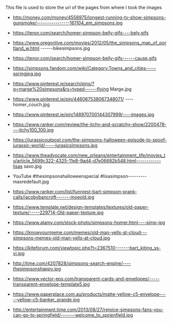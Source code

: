 This file is used to store the url of the pages from where I took the images



* http://money.com/money/4558975/longest-running-tv-show-simpsons-gunsmoke/----------------161104_em_simpsons.jpg

* https://tenor.com/search/homer-simpson-belly-gifs----bely.gifs

* https://www.oregonlive.com/movies/2012/05/the_simpsons_map_of_portland_w.html ------bikesimpsons.jpg

* https://tenor.com/search/homer-simpson-belly-gifs------cause.gifs

* https://simpsons.fandom.com/wiki/Category:Towns_and_cities-----springjpg.jpg

* https://www.pinterest.ie/search/pins/?q=marge%20simpsons&rs=typed------flying Marge.jpg

* https://www.pinterest.ie/pin/446067538067348071/ ----homer_couch.jpg

* https://www.pinterest.ie/pin/148970700144307999/----images.jpg

* https://www.ranker.com/review/the-itchy-and-scratchy-show/2200478----itchy100_100.jpg

* https://jurassicoutpost.com/the-simpsons-halloween-episode-to-spoof-jurassic-world/-----jurasicsimpsons.jpg

* https://www.theadvocate.com/new_orleans/entertainment_life/movies_tv/article_5699c322-4325-11e8-9ad4-d7e06682b548.html------------lisas saxo.jpg

* YouTube
#thesimpsonshalloweenspecial #lisasimpson---------maxredefault.jpg

* https://www.ranker.com/list/funniest-bart-simpson-prank-calls/jacobybancroft-------moeold.jpg

* https://www.template.net/design-templates/textures/old-paper-texture/-----229714-Old-paper-texture.jpg

* https://www.alamy.com/stock-photo/simpsons-homer.html----simp-jpg

* https://knowyourmeme.com/memes/old-man-yells-at-cloud---simpsons-memes-old-man-yells-at-cloud.jpg

* https://kiteforum.com/viewtopic.php?t=2367510-------bart_kiting_ss-vi.jpg

* http://time.com/4207828/simpsons-search-engine/----thesimpsonshappy.jpg

* https://www.vector-eps.com/transparent-cards-and-envelopes/-----transparent-envelope-template5.jpg

* https://www.paperplace.com.au/products/matte-yellow-c5-envelope-----yellow-c5-banker_grande.jpg

* http://entertainment.time.com/2013/08/27/rejoice-simpsons-fans-you-can-go-to-springfield/-------welcome_to_sprienfield.jpg